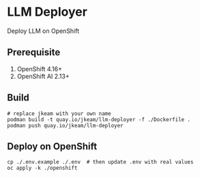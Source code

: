 # LLM Deployer

Deploy LLM on OpenShift

## Prerequisite

1. OpenShift 4.16+
2. OpenShift AI 2.13+

## Build

```shell
# replace jkeam with your own name
podman build -t quay.io/jkeam/llm-deployer -f ./Dockerfile .
podman push quay.io/jkeam/llm-deployer
```

## Deploy on OpenShift

```shell
cp ./.env.example ./.env  # then update .env with real values
oc apply -k ./openshift
```
